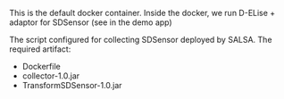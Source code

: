 This is the default docker container. Inside the docker, we run D-ELise + adaptor for SDSensor (see in the demo app)

The script configured for collecting SDSensor deployed by SALSA. The required artifact:

 - Dockerfile
 - collector-1.0.jar
 - TransformSDSensor-1.0.jar
